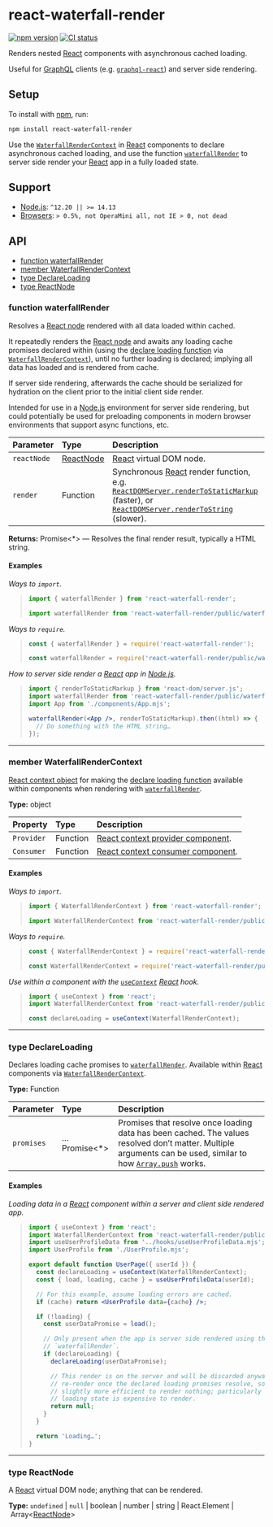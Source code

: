 # react-waterfall-render

[![npm version](https://badgen.net/npm/v/react-waterfall-render)](https://npm.im/react-waterfall-render) [![CI status](https://github.com/jaydenseric/react-waterfall-render/workflows/CI/badge.svg)](https://github.com/jaydenseric/react-waterfall-render/actions)

Renders nested [React](https://reactjs.org) components with asynchronous cached loading.

Useful for [GraphQL](https://graphql.org) clients (e.g. [`graphql-react`](https://npm.im/graphql-react)) and server side rendering.

## Setup

To install with [npm](https://npmjs.com/get-npm), run:

```sh
npm install react-waterfall-render
```

Use the [`WaterfallRenderContext`](#member-waterfallrendercontext) in [React](https://reactjs.org) components to declare asynchronous cached loading, and use the function [`waterfallRender`](#function-waterfallrender) to server side render your [React](https://reactjs.org) app in a fully loaded state.

## Support

- [Node.js](https://nodejs.org): `^12.20 || >= 14.13`
- [Browsers](https://npm.im/browserslist): `> 0.5%, not OperaMini all, not IE > 0, not dead`

## API

- [function waterfallRender](#function-waterfallrender)
- [member WaterfallRenderContext](#member-waterfallrendercontext)
- [type DeclareLoading](#type-declareloading)
- [type ReactNode](#type-reactnode)

### function waterfallRender

Resolves a [React node](#type-reactnode) rendered with all data loaded within cached.

It repeatedly renders the [React node](#type-reactnode) and awaits any loading cache promises declared within (using the [declare loading function](#type-declareloading) via [`WaterfallRenderContext`](#member-waterfallrendercontext)), until no further loading is declared; implying all data has loaded and is rendered from cache.

If server side rendering, afterwards the cache should be serialized for hydration on the client prior to the initial client side render.

Intended for use in a [Node.js](https://nodejs.org) environment for server side rendering, but could potentially be used for preloading components in modern browser environments that support async functions, etc.

| Parameter | Type | Description |
| :-- | :-- | :-- |
| `reactNode` | [ReactNode](#type-reactnode) | [React](https://reactjs.org) virtual DOM node. |
| `render` | Function | Synchronous [React](https://reactjs.org) render function, e.g. [`ReactDOMServer.renderToStaticMarkup`](https://reactjs.org/docs/react-dom-server.html#rendertostaticmarkup) (faster), or [`ReactDOMServer.renderToString`](https://reactjs.org/docs/react-dom-server.html#rendertostring) (slower). |

**Returns:** Promise<\*> — Resolves the final render result, typically a HTML string.

#### Examples

_Ways to `import`._

> ```js
> import { waterfallRender } from 'react-waterfall-render';
> ```
>
> ```js
> import waterfallRender from 'react-waterfall-render/public/waterfallRender.js';
> ```

_Ways to `require`._

> ```js
> const { waterfallRender } = require('react-waterfall-render');
> ```
>
> ```js
> const waterfallRender = require('react-waterfall-render/public/waterfallRender.js');
> ```

_How to server side render a [React](https://reactjs.org) app in [Node.js](https://nodejs.org)._

> ```jsx
> import { renderToStaticMarkup } from 'react-dom/server.js';
> import waterfallRender from 'react-waterfall-render/public/waterfallRender.js';
> import App from './components/App.mjs';
>
> waterfallRender(<App />, renderToStaticMarkup).then((html) => {
>   // Do something with the HTML string…
> });
> ```

---

### member WaterfallRenderContext

[React context object](https://reactjs.org/docs/context#api) for making the [declare loading function](#type-declareloading) available within components when rendering with [`waterfallRender`](#function-waterfallrender).

**Type:** object

| Property | Type | Description |
| :-- | :-- | :-- |
| `Provider` | Function | [React context provider component](https://reactjs.org/docs/context#contextprovider). |
| `Consumer` | Function | [React context consumer component](https://reactjs.org/docs/context#contextconsumer). |

#### Examples

_Ways to `import`._

> ```js
> import { WaterfallRenderContext } from 'react-waterfall-render';
> ```
>
> ```js
> import WaterfallRenderContext from 'react-waterfall-render/public/WaterfallRenderContext.js';
> ```

_Ways to `require`._

> ```js
> const { WaterfallRenderContext } = require('react-waterfall-render');
> ```
>
> ```js
> const WaterfallRenderContext = require('react-waterfall-render/public/WaterfallRenderContext.js');
> ```

_Use within a component with the [`useContext`](https://reactjs.org/docs/hooks-reference.html#usecontext) [React](https://reactjs.org) hook._

> ```js
> import { useContext } from 'react';
> import WaterfallRenderContext from 'react-waterfall-render/public/WaterfallRenderContext.js';
> ```
>
> ```js
> const declareLoading = useContext(WaterfallRenderContext);
> ```

---

### type DeclareLoading

Declares loading cache promises to [`waterfallRender`](#function-waterfallrender). Available within [React](https://reactjs.org) components via [`WaterfallRenderContext`](#member-waterfallrendercontext).

**Type:** Function

| Parameter | Type | Description |
| :-- | :-- | :-- |
| `promises` | …Promise<\*> | Promises that resolve once loading data has been cached. The values resolved don’t matter. Multiple arguments can be used, similar to how [`Array.push`](https://developer.mozilla.org/en-US/docs/Web/JavaScript/Reference/Global_Objects/Array/push) works. |

#### Examples

_Loading data in a [React](https://reactjs.org) component within a server and client side rendered app._

> ```jsx
> import { useContext } from 'react';
> import WaterfallRenderContext from 'react-waterfall-render/public/WaterfallRenderContext.js';
> import useUserProfileData from '../hooks/useUserProfileData.mjs';
> import UserProfile from './UserProfile.mjs';
>
> export default function UserPage({ userId }) {
>   const declareLoading = useContext(WaterfallRenderContext);
>   const { load, loading, cache } = useUserProfileData(userId);
>
>   // For this example, assume loading errors are cached.
>   if (cache) return <UserProfile data={cache} />;
>
>   if (!loading) {
>     const userDataPromise = load();
>
>     // Only present when the app is server side rendered using the function
>     // `waterfallRender`.
>     if (declareLoading) {
>       declareLoading(userDataPromise);
>
>       // This render is on the server and will be discarded anyway for a
>       // re-render once the declared loading promises resolve, so it’s
>       // slightly more efficient to render nothing; particularly if the
>       // loading state is expensive to render.
>       return null;
>     }
>   }
>
>   return 'Loading…';
> }
> ```

---

### type ReactNode

A [React](https://reactjs.org) virtual DOM node; anything that can be rendered.

**Type:** `undefined` | `null` | boolean | number | string | React.Element | Array<[ReactNode](#type-reactnode)>
